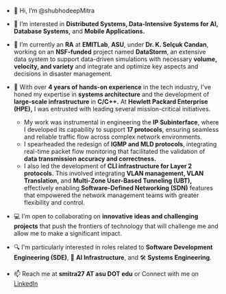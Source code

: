 -   👋 Hi, I’m @shubhodeepMitra
-   👀 I’m interested in **Distributed Systems, Data-Intensive Systems for AI, Database Systems,** and **Mobile Applications.**

-   🌱 I’m currently an **RA** at **EMITLab**, **ASU**, under **Dr. K. Selçuk Candan**, working on an **NSF-funded** project named **DataStorm**, an extensive data system to support data-driven simulations with necessary **volume, velocity, and variety** and integrate and optimize key aspects and decisions in disaster management.

-   💼 With over **4 years of hands-on experience** in the tech industry, I've honed my expertise in **systems architecture** and the development of **large-scale infrastructure** in **C/C++.** At **Hewlett Packard Enterprise (HPE),** I was entrusted with leading several mission-critical initiatives.
    -   My work was instrumental in engineering the **IP Subinterface**, where I developed its capability to support **17 protocols**, ensuring seamless and reliable traffic flow across complex network environments.
    -   I spearheaded the redesign of **IGMP and MLD protocols**, integrating real-time packet flow monitoring that facilitated the validation of **data transmission accuracy and correctness.**
    -   I also led the development of **CLI infrastructure for Layer 2 protocols.** This involved integrating **VLAN management, VLAN Translation,** and **Multi-Zone User-Based Tunneling (UBT),** effectively enabling **Software-Defined Networking (SDN)** features that empowered the network management teams with greater flexibility and control.

-   💻 I’m open to collaborating on **innovative ideas and challenging projects** that push the frontiers of technology that will challenge me and allow me to make a significant impact.

-   🔍 I'm particularly interested in roles related to **Software Development Engineering (SDE)**, 🤖 **AI Infrastructure**, and 🛠️ **Systems Engineering**.

-   📫 Reach me at **smitra27 AT asu DOT edu** or Connect with me on [LinkedIn](https://linkedin.com/in/shubhodeep-mitra)


<!---
shubhodeepMitra/shubhodeepMitra is a ✨ special ✨ repository because its `README.md` (this file) appears on your GitHub profile.
You can click the Preview link to take a look at your changes.
--->
